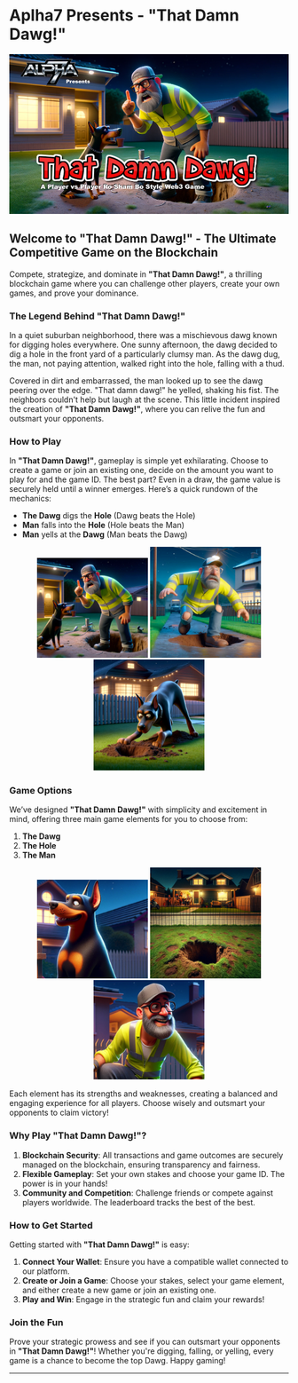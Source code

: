 # Aplha7 Presents - "That Damn Dawg!"

![That Damn Dawg](https://raw.githubusercontent.com/ArielRin/Alpha7-Public-Files-and-Assets/master/thatdamnDawg/Imagesforgithub/BannerSml.png)

## Welcome to "That Damn Dawg!" - The Ultimate Competitive Game on the Blockchain

Compete, strategize, and dominate in **"That Damn Dawg!"**, a thrilling blockchain game where you can challenge other players, create your own games, and prove your dominance.

### The Legend Behind "That Damn Dawg!"

In a quiet suburban neighborhood, there was a mischievous dawg known for digging holes everywhere. One sunny afternoon, the dawg decided to dig a hole in the front yard of a particularly clumsy man. As the dawg dug, the man, not paying attention, walked right into the hole, falling with a thud.

Covered in dirt and embarrassed, the man looked up to see the dawg peering over the edge. "That damn dawg!" he yelled, shaking his fist. The neighbors couldn't help but laugh at the scene. This little incident inspired the creation of **"That Damn Dawg!"**, where you can relive the fun and outsmart your opponents.

### How to Play

In **"That Damn Dawg!"**, gameplay is simple yet exhilarating. Choose to create a game or join an existing one, decide on the amount you want to play for and the game ID. The best part? Even in a draw, the game value is securely held until a winner emerges. Here’s a quick rundown of the mechanics:

- **The Dawg** digs the **Hole** (Dawg beats the Hole)
- **Man** falls into the **Hole** (Hole beats the Man)
- **Man** yells at the **Dawg** (Man beats the Dawg)

<div style="text-align: center;">
   <img src="https://raw.githubusercontent.com/ArielRin/Alpha7-Public-Files-and-Assets/master/thatdamnDawg/Imagesforgithub/ManBeatsDawg.png" alt="The Man" width="200"/>
  <img src="https://raw.githubusercontent.com/ArielRin/Alpha7-Public-Files-and-Assets/master/thatdamnDawg/Imagesforgithub/HoleBeatsMan.png" alt="The Hole" width="200"/>
  <img src="https://raw.githubusercontent.com/ArielRin/Alpha7-Public-Files-and-Assets/master/thatdamnDawg/Imagesforgithub/DawgBeatsHole.png" alt="The Dawg" width="200"/>

</div>

### Game Options

We’ve designed **"That Damn Dawg!"** with simplicity and excitement in mind, offering three main game elements for you to choose from:

1. **The Dawg**
2. **The Hole**
3. **The Man**

<div style="text-align: center;">
  <img src="https://raw.githubusercontent.com/ArielRin/Alpha7-Public-Files-and-Assets/master/thatdamnDawg/Imagesforgithub/TheDawg.png" alt="The Dawg" width="200"/>
  <img src="https://raw.githubusercontent.com/ArielRin/Alpha7-Public-Files-and-Assets/master/thatdamnDawg/Imagesforgithub/TheHole.png" alt="The Hole" width="200"/>
  <img src="https://raw.githubusercontent.com/ArielRin/Alpha7-Public-Files-and-Assets/master/thatdamnDawg/Imagesforgithub/TheMan.png" alt="The Man" width="200"/>
</div>

Each element has its strengths and weaknesses, creating a balanced and engaging experience for all players. Choose wisely and outsmart your opponents to claim victory!

### Why Play "That Damn Dawg!"?

1. **Blockchain Security**: All transactions and game outcomes are securely managed on the blockchain, ensuring transparency and fairness.
2. **Flexible Gameplay**: Set your own stakes and choose your game ID. The power is in your hands!
3. **Community and Competition**: Challenge friends or compete against players worldwide. The leaderboard tracks the best of the best.

### How to Get Started

Getting started with **"That Damn Dawg!"** is easy:

1. **Connect Your Wallet**: Ensure you have a compatible wallet connected to our platform.
2. **Create or Join a Game**: Choose your stakes, select your game element, and either create a new game or join an existing one.
3. **Play and Win**: Engage in the strategic fun and claim your rewards!

### Join the Fun

Prove your strategic prowess and see if you can outsmart your opponents in **"That Damn Dawg!"**! Whether you're digging, falling, or yelling, every game is a chance to become the top Dawg. Happy gaming!

---

